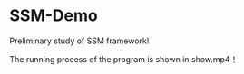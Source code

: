 # SSM-Demo
Preliminary study of SSM framework!

The running process of the program is shown in show.mp4！
